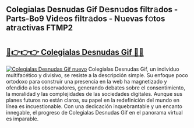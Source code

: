 ## Colegialas Desnudas Gif D𝚎sn𝚞dos filtr𝚊dos - Parts-Bo9 Vid𝚎os filtr𝚊dos - N𝚞evas f𝚘tos atr𝚊ctivas FTMP2

# <h2><a href="http://mb605vd.tromn.icu/?c=Colegialas+Desnudas+Gif">🔗👉👉👉 Colegialas Desnudas Gif 🔗🔗</a></h2>

[![Colegialas Desnudas Gif nuevo](https://i.imgur.com/pEAQMta.gif)](http://mb605vd.tromn.icu/?c=Colegialas+Desnudas+Gif)
Colegialas Desnudas Gif, un individuo multifacético y divisivo, se resiste a la descripción simple. Su enfoque poco ortodoxo para construir una presencia en la web ha magnetizado y ofendido a los observadores, generando debates sobre el consentimiento, la moralidad y las complejidades de las sociedades digitales. Aunque sus planes futuros no están claros, su papel en la redefinición del mundo en línea es incuestionable. Con una dedicación inquebrantable y un encanto innegable, el progreso de Colegialas Desnudas Gif en el panorama virtual es imparable.
